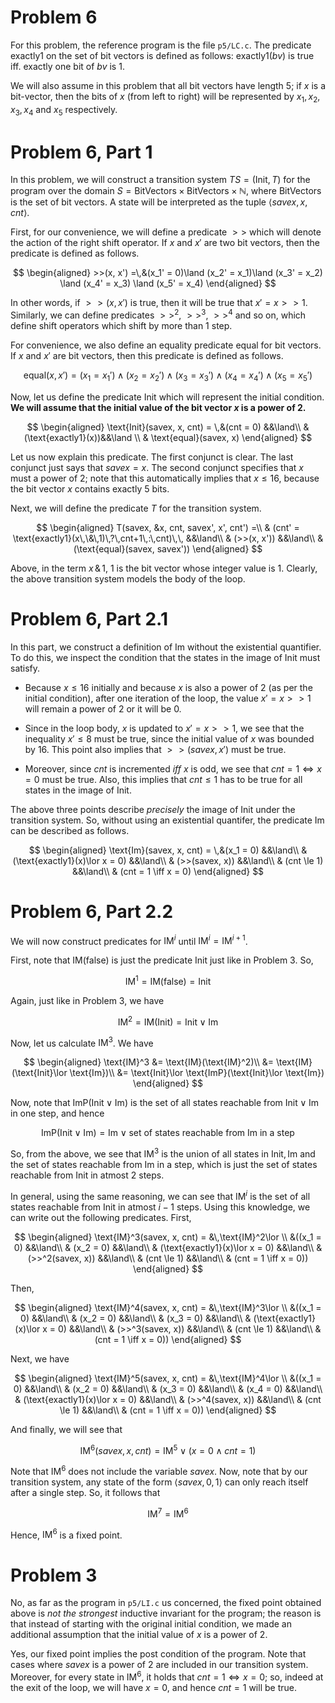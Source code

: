 # Problem 6

For this problem, the reference program is the file `p5/LC.c`. The predicate $\text{exactly1}$ on the set of bit vectors is defined as follows: $\text{exactly1}(bv)$ is true iff. exactly one bit of $bv$ is $1$.

We will also assume in this problem that all bit vectors have length $5$; if $x$ is a bit-vector, then the bits of $x$ (from left to right) will be represented by $x_1, x_2, x_3, x_4$ and $x_5$ respectively. 

# Problem 6, Part 1

In this problem, we will construct a transition system $TS = (\text{Init}, T)$ for the program over the domain $S = \text{BitVectors}\times\text{BitVectors}\times\mathbb{N}$, where $\text{BitVectors}$ is the set of bit vectors. A state will be interpreted as the tuple $\langle savex, x, cnt\rangle$.

First, for our convenience, we will define a predicate $>>$ which will denote the action of the right shift operator. If $x$ and $x'$ are two bit vectors, then the predicate is defined as follows.

$$
    \begin{aligned}
        >>(x, x') =\,&(x_1' = 0)\land (x_2' = x_1)\land (x_3' = x_2) \land (x_4' = x_3) \land (x_5' = x_4)
    \end{aligned}
$$

In other words, if $>>(x, x')$ is true, then it will be true that $x' = x >> 1$. Similarly, we can define predicates $>>^2$, $>>^3$, $>>^4$ and so on, which define shift operators which shift by more than $1$ step.

For convenience, we also define an equality predicate $\text{equal}$ for bit vectors. If $x$ and $x'$ are bit vectors, then this predicate is defined as follows.

$$\text{equal}(x, x') = (x_1 = x_1')\land (x_2 = x_2')\land (x_3 = x_3')\land (x_4 = x_4')\land (x_5 = x_5')$$

Now, let us define the predicate $\text{Init}$ which will represent the initial condition. **We will assume that the initial value of the bit vector $x$ is a power of $2$.**

$$
    \begin{aligned}
        \text{Init}(savex, x, cnt) = \,&(cnt = 0) &&\land\\
        & (\text{exactly1}(x))&&\land \\
        & \text{equal}(savex, x)
    \end{aligned}
$$

Let us now explain this predicate. The first conjunct is clear. The last conjunct just says that $savex = x$. The second conjunct specifies that $x$ must a power of $2$; note that this automatically implies that $x\le 16$, because the bit vector $x$ contains exactly $5$ bits.  

Next, we will define the predicate $T$ for the transition system.

$$
\begin{aligned}
    T(savex, &x, cnt, savex', x', cnt') =\\
    & (cnt' = \text{exactly1}(x\,\&\,1)\,?\,cnt+1\,:\,cnt)\,\, &&\land\\
    & (>>(x, x')) &&\land\\
    & (\text{equal}(savex, savex'))
\end{aligned}
$$

Above, in the term $x\,\&\,1$, $1$ is the bit vector whose integer value is $1$. Clearly, the above transition system models the body of the loop.

# Problem 6, Part 2.1

In this part, we construct a definition of $\text{Im}$ without the existential quantifier. To do this, we inspect the condition that the states in the image of $\text{Init}$ must satisfy. 

- Because $x\le 16$ initially and because $x$ is also a power of $2$ (as per the initial condition), after one iteration of the loop, the value $x' = x >> 1$ will remain a power of $2$ or it will be $0$.

- Since in the loop body, $x$ is updated to $x' = x >> 1$, we see that the inequality $x'\le 8$ must be true, since the initial value of $x$ was bounded by $16$. This point also implies that $>>(savex, x')$ must be true.

- Moreover, since $cnt$ is incremented *iff* $x$ is odd, we see that $cnt = 1\iff x = 0$ must be true. Also, this implies that $cnt\le 1$ has to be true for all states in the image of $\text{Init}$. 

The above three points describe *precisely* the image of $\text{Init}$ under the transition system. So, without using an existential quantifer, the predicate $\text{Im}$ can be described as follows.

$$
    \begin{aligned}
        \text{Im}(savex, x, cnt) = \,&(x_1 = 0) &&\land\\
        & (\text{exactly1}(x)\lor x = 0) &&\land\\
        & (>>(savex, x)) &&\land\\
        & (cnt \le 1) &&\land\\
        & (cnt = 1 \iff x = 0)
    \end{aligned}
$$

# Problem 6, Part 2.2
We will now construct predicates for $\text{IM}^i$ until $\text{IM}^i = \text{IM}^{i + 1}$.

First, note that $\text{IM}(\text{false})$ is just the predicate $\text{Init}$ just like in Problem 3. So,

$$\text{IM}^1 = \text{IM}(\text{false}) = \text{Init}$$

Again, just like in Problem 3, we have

$$\text{IM}^2 = \text{IM}(\text{Init}) = \text{Init}\lor\text{Im}$$

Now, let us calculate $\text{IM}^3$. We have

$$
    \begin{aligned}
        \text{IM}^3 &= \text{IM}(\text{IM}^2)\\
        &= \text{IM}(\text{Init}\lor \text{Im})\\
        &= \text{Init}\lor \text{ImP}(\text{Init}\lor \text{Im})
    \end{aligned}
$$

Now, note that $\text{ImP}(\text{Init}\lor \text{Im})$ is the set of all states reachable from $\text{Init}\lor \text{Im}$ in one step, and hence

$$\text{ImP}(\text{Init}\lor \text{Im}) = \text{Im}\lor \text{set of states reachable from Im in a step}$$

So, from the above, we see that $\text{IM}^3$ is the union of all states in $\text{Init}, \text{Im}$ and the set of states reachable from $\text{Im}$ in a step, which is just the set of states reachable from $\text{Init}$ in atmost $2$ steps.

In general, using the same reasoning, we can see that $\text{IM}^i$ is the set of all states reachable from $\text{Init}$ in atmost $i - 1$ steps. Using this knowledge, we can write out the following predicates. First,

$$
    \begin{aligned}
        \text{IM}^3(savex, x, cnt) = &\,\text{IM}^2\lor \\
        &((x_1 = 0) &&\land\\
        & (x_2 = 0) &&\land\\
        & (\text{exactly1}(x)\lor x = 0) &&\land\\
        & (>>^2(savex, x)) &&\land\\
        & (cnt \le 1) &&\land\\
        & (cnt = 1 \iff x = 0))
    \end{aligned}
$$

Then,

$$
    \begin{aligned}
        \text{IM}^4(savex, x, cnt) = &\,\text{IM}^3\lor \\
        &((x_1 = 0) &&\land\\
        & (x_2 = 0) &&\land\\
        & (x_3 = 0) &&\land\\
        & (\text{exactly1}(x)\lor x = 0) &&\land\\
        & (>>^3(savex, x)) &&\land\\
        & (cnt \le 1) &&\land\\
        & (cnt = 1 \iff x = 0))
    \end{aligned}
$$

Next, we have 

$$
    \begin{aligned}
        \text{IM}^5(savex, x, cnt) = &\,\text{IM}^4\lor \\
        &((x_1 = 0) &&\land\\
        & (x_2 = 0) &&\land\\
        & (x_3 = 0) &&\land\\
        & (x_4 = 0) &&\land\\
        & (\text{exactly1}(x)\lor x = 0) &&\land\\
        & (>>^4(savex, x)) &&\land\\
        & (cnt \le 1) &&\land\\
        & (cnt = 1 \iff x = 0))
    \end{aligned}
$$

And finally, we will see that

$$\text{IM}^6(savex, x, cnt) = \text{IM}^5\lor (x = 0\land cnt = 1)$$

Note that $\text{IM}^6$ does not include the variable $savex$. Now, note that by our transition system, any state of the form $\langle savex, 0, 1\rangle$ can only reach itself after a single step. So, it follows that 

$$\text{IM}^7 = \text{IM}^6$$

Hence, $\text{IM}^6$ is a fixed point. 

# Problem 3

No, as far as the program in `p5/LI.c` us concerned, the fixed point obtained above is *not the strongest* inductive invariant for the program; the reason is that instead of starting with the original initial condition, we made an additional assumption that the initial value of $x$ is a power of $2$. 

Yes, our fixed point implies the post condition of the program. Note that cases where $savex$ is a power of $2$ are included in our transition system. Moreover, for every state in $\text{IM}^6$, it holds that $cnt = 1\iff x = 0$; so, indeed at the exit of the loop, we will have $x = 0$, and hence $cnt = 1$ will be true.
